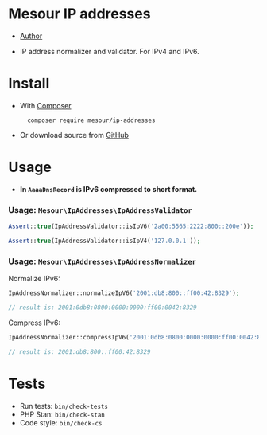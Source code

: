 # Mesour IP addresses

- [Author](http://mesour.com)

- IP address normalizer and validator. For IPv4 and IPv6.

# Install

- With [Composer](https://getcomposer.org)

        composer require mesour/ip-addresses

- Or download source from [GitHub](https://github.com/mesour/ip-addresses/releases)

# Usage

- **In `AaaaDnsRecord` is IPv6 compressed to short format.**

### Usage: `Mesour\IpAddresses\IpAddressValidator`

```php
Assert::true(IpAddressValidator::isIpV6('2a00:5565:2222:800::200e'));

Assert::true(IpAddressValidator::isIpV4('127.0.0.1'));
```

### Usage: `Mesour\IpAddresses\IpAddressNormalizer`

Normalize IPv6:
```php
IpAddressNormalizer::normalizeIpV6('2001:db8:800::ff00:42:8329');

// result is: 2001:0db8:0800:0000:0000:ff00:0042:8329
```

Compress IPv6:
```php
IpAddressNormalizer::compressIpV6('2001:0db8:0800:0000:0000:ff00:0042:8329');

// result is: 2001:db8:800::ff00:42:8329
```

# Tests

- Run tests: `bin/check-tests`
- PHP Stan: `bin/check-stan`
- Code style: `bin/check-cs`
